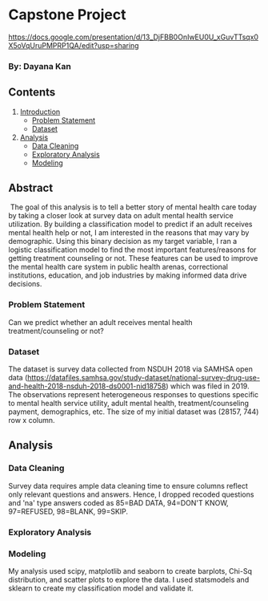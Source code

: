 # Capstone Project
https://docs.google.com/presentation/d/13_DjFBB0OnIwEU0U_xGuvTTsqx0X5oVqUruPMPRP1QA/edit?usp=sharing
### By: Dayana Kan

## Contents
1. [Introduction](#introduction)
    - [Problem Statement](#problem_statement)
    - [Dataset](#dataset)
2. [Analysis](#analysis)
    - [Data Cleaning](#data_cleaning)
    - [Exploratory Analysis](#exploratory_analysis)
    - [Modeling](#modeling)
 ​   
## Abstract <a name="introduction"></a>
​
The goal of this analysis is to tell a better story of mental health care today by taking a closer look at survey data on adult mental health service utilization. By building a classification model to predict if an adult receives mental health help or not, I am interested in the reasons that may vary by demographic. Using this binary decision as my target variable, I ran a logistic classification model to find the most important features/reasons for getting treatment counseling or not. These features can be used to improve the mental health care system in public health arenas, correctional institutions, education, and job industries by making informed data drive decisions.
​
### Problem Statement <a name="problem_statement"></a>
Can we predict whether an adult receives mental health treatment/counseling or not? 
​
### Dataset <a name="dataset"></a>
The dataset is survey data collected from NSDUH 2018 via SAMHSA open data (https://datafiles.samhsa.gov/study-dataset/national-survey-drug-use-and-health-2018-nsduh-2018-ds0001-nid18758) which was filed in 2019. The observations represent heterogeneous responses to questions specific to mental health service utility, adult mental health, treatment/counseling payment, demographics, etc. 
The size of my initial dataset was (28157, 744) row x column. 
​
## Analysis <a name="analysis"></a>

### Data Cleaning <a name="data_cleaning"></a>
Survey data requires ample data cleaning time to ensure columns reflect only relevant questions and answers. Hence, I dropped recoded questions and 'na' type answers coded as 85=BAD DATA, 94=DON'T KNOW, 97=REFUSED, 98=BLANK, 99=SKIP. 
​
### Exploratory Analysis <a name="exploratory_analysis"></a>

### Modeling <a name="modeling"></a>
My analysis used scipy, matplotlib and seaborn to create barplots, Chi-Sq distribution, and scatter plots to explore the data. I used statsmodels and sklearn to create my classification model and validate it.
